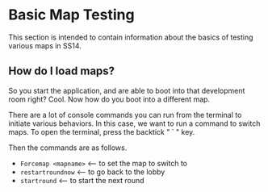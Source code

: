 # Basic Map Testing

This section is intended to contain information about the basics of testing various maps in SS14.

## How do I load maps?

So you start the application, and are able to boot into that development room right? Cool. Now how do you boot into a different map.

There are a lot of console commands you can run from the terminal to
initiate various behaviors. In this case, we want to run a command to
switch maps. To open the terminal, press the backtick " ` " key.

Then the commands are as follows.
- `Forcemap <mapname>` <-- to set the map to switch to
- `restartroundnow` <-- to go back to the lobby
- `startround` <-- to start the next round